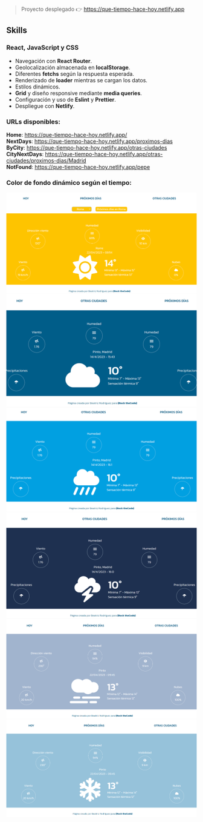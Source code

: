 > Proyecto desplegado 👉 https://que-tiempo-hace-hoy.netlify.app

## Skills

### React, JavaScript y CSS

- Navegación con **React Router**.
- Geolocalización almacenada en **localStorage**.
- Diferentes **fetchs** según la respuesta esperada.
- Renderizado de **loader** mientras se cargan los datos.
- Estilos dinámicos.
- **Grid** y diseño responsive mediante **media queries**.
- Configuración y uso de **Eslint** y **Prettier**.
- Despliegue con **Netlify**.

### URLs disponibles:

**Home**: https://que-tiempo-hace-hoy.netlify.app/  
**NextDays**: https://que-tiempo-hace-hoy.netlify.app/proximos-dias  
**ByCity**: https://que-tiempo-hace-hoy.netlify.app/otras-ciudades  
**CityNextDays**: https://que-tiempo-hace-hoy.netlify.app/otras-ciudades/proximos-dias/Madrid  
**NotFound**: https://que-tiempo-hace-hoy.netlify.app/pepe

### Color de fondo dinámico según el tiempo:

<div><img src="./src/assets/images/clear.png" /></div>
<div><img src="./src/assets/images/clouds.png" /></div>
<div><img src="./src/assets/images/rain.png" /></div>
<div><img src="./src/assets/images/thunderstorm.png" /></div>
<div><img src="./src/assets/images/mist.png" /></div>
<div><img src="./src/assets/images/snow.png" /></div>
